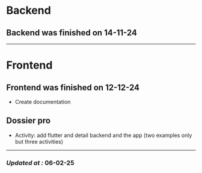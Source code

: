 # Backend

## Backend was finished on 14-11-24

---

# Frontend

## Frontend was finished on 12-12-24

- Create documentation

## Dossier pro

- Activity: add flutter and detail backend and the app (two examples only but three activities)

---

### **_Updated at :_** 06-02-25
